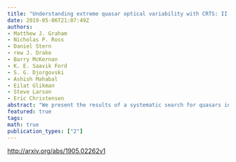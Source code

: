 ```yaml
---
title: "Understanding extreme quasar optical variability with CRTS: II.   Changing-state quasars"
date: 2019-05-06T21:07:49Z
authors:
- Matthew J. Graham
- Nicholas P. Ross
- Daniel Stern
- rew J. Drake
- Barry McKernan
- K. E. Saavik Ford
- S. G. Djorgovski
- Ashish Mahabal
- Eilat Glikman
- Steve Larson
- Eric Christensen
abstract: "We present the results of a systematic search for quasars in the Catalina Real-time Transient Survey exhibiting both strong photometric and spectroscopic variability over a decadal baseline. We identify 73 sources with specific patterns of optical and mid-IR photometric behavior and a defined spectroscopic change. These  arcsecChanging-State arcsec quasars (CSQs) form a higher luminosity sample to complement existing sets of  arcsecChanging-Look arcsec AGN and quasars in the literature. The CSQs (by selection) exhibit larger photometric variability than the CLQs. The spectroscopic variability is marginally stronger in the CSQs than CLQs as defined by the change in H$beta$/[OIII] ratio. We find 36 sources with declining H$beta$ flux, 37 sources with increasing H$beta$ flux and discover seven sources with $z > 0.8$, further extending the redshift arm. Our CSQ sample compares to the literature CLQ objects in similar distributions of H$beta$ flux ratios and differential Eddington ratios between high (bright) and low (dim) states. Taken as a whole, we find that this population of extreme varying quasars is associated with changes in the Eddington ratio and the timescales imply cooling/heating fronts propagating through the disk."
featured: true
tags:
math: true
publication_types: ["2"]
---
```

http://arxiv.org/abs/1905.02262v1
